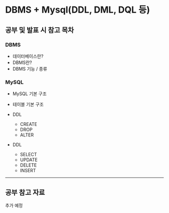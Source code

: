 # DBMS + Mysql(DDL, DML, DQL 등)
## 공부 및 발표 시 참고 목차

### DBMS
- 데이터베이스란?
- DBMS란?
- DBMS 기능 / 종류

### MySQL
- MySQL 기본 구조
- 테이블 기본 구조
- DDL
  - CREATE
  - DROP
  - ALTER
 
- DDL
  - SELECT
  - UPDATE
  - DELETE
  - INSERT

---
## 공부 참고 자료
추가 예정

